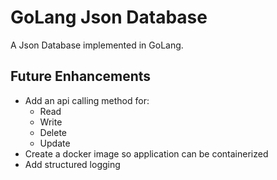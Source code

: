 # GoLang Json Database
A Json Database implemented in GoLang.

## Future Enhancements
- Add an api calling method for:
  - Read
  - Write
  - Delete
  - Update
- Create a docker image so application can be containerized
- Add structured logging